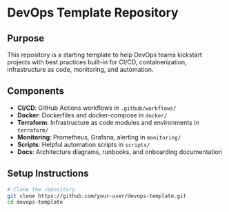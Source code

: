# DevOps Template Repository

## Purpose

This repository is a starting template to help DevOps teams kickstart projects with best practices built-in for CI/CD, containerization, infrastructure as code, monitoring, and automation.

## Components

- **CI/CD**: GitHub Actions workflows in `.github/workflows/`
- **Docker**: Dockerfiles and docker-compose in `docker/`
- **Terraform**: Infrastructure as code modules and environments in `terraform/`
- **Monitoring**: Prometheus, Grafana, alerting in `monitoring/`
- **Scripts**: Helpful automation scripts in `scripts/`
- **Docs**: Architecture diagrams, runbooks, and onboarding documentation

## Setup Instructions

```bash
# Clone the repository
git clone https://github.com/your-user/devops-template.git
cd devops-template
```
